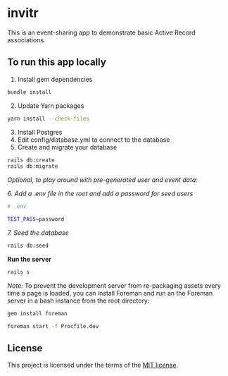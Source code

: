 # invitr

This is an event-sharing app to demonstrate basic Active Record associations.

## To run this app locally

1. Install gem dependencies

```bash
bundle install
```

2. Update Yarn packages

```bash
yarn install --check-files
```

3. Install Postgres 
4. Edit config/database.yml to connect to the database
5. Create and migrate your database

```bash
rails db:create
rails db:migrate
```

_Optional, to play around with pre-generated user and event data:_

_6. Add a .env file in the root and add a password for seed users_

```bash
# .env

TEST_PASS=password
```

_7. Seed the database_

```bash
rails db:seed
```

**Run the server**

```bash
rails s
```

_Note:_ To prevent the development server from re-packaging assets every time a page is loaded, you can install Foreman and run an the Foreman server in a bash instance from the root directory:

```bash
gem install foreman

foreman start -f Procfile.dev
```

## License

This project is licensed under the terms of the [MIT license](https://opensource.org/licenses/MIT).
